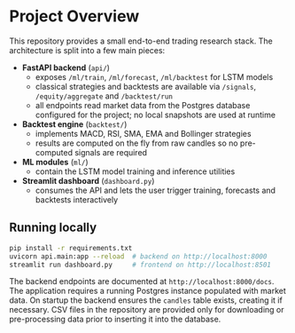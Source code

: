 # Project Overview

This repository provides a small end-to-end trading research stack.  The
architecture is split into a few main pieces:

* **FastAPI backend** (`api/`)
  * exposes `/ml/train`, `/ml/forecast`, `/ml/backtest` for LSTM models
  * classical strategies and backtests are available via `/signals`,
    `/equity/aggregate` and `/backtest/run`
  * all endpoints read market data from the Postgres database configured for
    the project; no local snapshots are used at runtime
* **Backtest engine** (`backtest/`)
  * implements MACD, RSI, SMA, EMA and Bollinger strategies
  * results are computed on the fly from raw candles so no pre-computed
    signals are required
* **ML modules** (`ml/`)
  * contain the LSTM model training and inference utilities
* **Streamlit dashboard** (`dashboard.py`)
  * consumes the API and lets the user trigger training, forecasts and
    backtests interactively

## Running locally

```bash
pip install -r requirements.txt
uvicorn api.main:app --reload  # backend on http://localhost:8000
streamlit run dashboard.py     # frontend on http://localhost:8501
```

The backend endpoints are documented at `http://localhost:8000/docs`.
The application requires a running Postgres instance populated with market
data.  On startup the backend ensures the `candles` table exists, creating it
if necessary.  CSV files in the repository are provided only for downloading or
pre-processing data prior to inserting it into the database.
